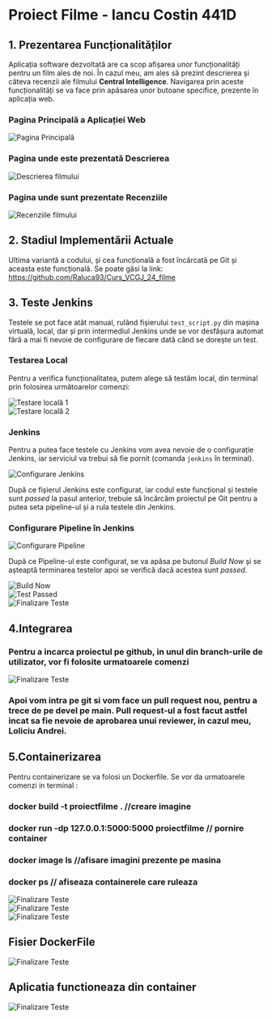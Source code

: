 <!DOCTYPE html>
<html lang="en">
<head>
    <meta charset="UTF-8">
</head>
<body>

<h1>Proiect Filme - Iancu Costin 441D</h1>

<h2>1. Prezentarea Funcționalităților</h2>

<p>Aplicația software dezvoltată are ca scop afișarea unor funcționalități pentru un film ales de noi. În cazul meu, am ales să prezint descrierea și câteva recenzii ale filmului <strong>Central Intelligence</strong>. Navigarea prin aceste funcționalități se va face prin apăsarea unor butoane specifice, prezente în aplicația web.</p>

<h3>Pagina Principală a Aplicației Web</h3>
    <img src="https://i.imgur.com/TSrkYfu.png" alt="Pagina Principală">

<h3>Pagina unde este prezentată Descrierea</h3>
<div class="screenshot">
    <img src="https://imgur.com/RCqqZk7" alt="Descrierea filmului">
</div>

<h3>Pagina unde sunt prezentate Recenziile</h3>
<div class="screenshot">
    <img src="https://imgur.com/0rJ8B4Q" alt="Recenziile filmului">
</div>

<h2>2. Stadiul Implementării Actuale</h2>

<p>Ultima variantă a codului, și cea funcțională a fost încărcată pe Git și aceasta este funcțională. Se poate găsi la link: <a href="https://github.com/Raluca93/Curs_VCGJ_24_filme">https://github.com/Raluca93/Curs_VCGJ_24_filme</a></p>

<h2>3. Teste Jenkins</h2>

<p>Testele se pot face atât manual, rulând fișierului <code>test_script.py</code> din mașina virtuală, local, dar și prin intermediul Jenkins unde se vor desfășura automat fără a mai fi nevoie de configurare de fiecare dată când se dorește un test.</p>

<h3>Testarea Local</h3>
<p>Pentru a verifica funcționalitatea, putem alege să testăm local, din terminal prin folosirea următoarelor comenzi:</p>
<div class="screenshot">
    <img src="https://imgur.com/bY3c2E0" alt="Testare locală 1">
</div>
<div class="screenshot">
    <img src="https://imgur.com/2FjXfxa" alt="Testare locală 2">
</div>

<h3>Jenkins</h3>
<p>Pentru a putea face testele cu Jenkins vom avea nevoie de o configurație Jenkins, iar serviciul va trebui să fie pornit (comanda <code>jenkins</code> în terminal).</p>

<div class="screenshot">
    <img src="https://imgur.com/NlcxcHE" alt="Configurare Jenkins">
</div>

<p>După ce fișierul Jenkins este configurat, iar codul este funcțional și testele sunt <em>passed</em> la pasul anterior, trebuie să încărcăm proiectul pe Git pentru a putea seta pipeline-ul și a rula testele din Jenkins.</p>

<h3>Configurare Pipeline în Jenkins</h3>
<div class="screenshot">
    <img src="https://imgur.com/CruVsFK" alt="Configurare Pipeline">
</div>

<p>După ce Pipeline-ul este configurat, se va apăsa pe butonul <em>Build Now</em> și se așteaptă terminarea testelor apoi se verifică dacă acestea sunt <em>passed</em>.</p>

<div class="screenshot">
    <img src="https://imgur.com/HIKhmOa" alt="Build Now">
</div>
<div class="screenshot">
    <img src="https://imgur.com/UiYl6sk" alt="Test Passed">
</div>
<div class="screenshot">
    <img src="https://imgur.com/l7kXzlH" alt="Finalizare Teste">
</div>
<h2>4.Integrarea</h2>
<h3>Pentru a incarca proiectul pe github, in unul din branch-urile de utilizator, vor fi folosite urmatoarele comenzi</h3>
<div class="screenshot">
    <img src="https://imgur.com/FfB02ch" alt="Finalizare Teste">
</div>
<h3>Apoi vom intra pe git si vom face un pull request nou, pentru a trece de pe devel pe main. Pull request-ul a fost facut astfel incat sa fie nevoie de aprobarea unui reviewer, in cazul meu, Loliciu Andrei.</h3>
<h2>5.Containerizarea</h2>
Pentru containerizare se va folosi un Dockerfile. Se vor da urmatoarele comenzi in terminal :
<h3>docker build -t proiectfilme . //creare imagine</h3>
<h3>docker run -dp 127.0.0.1:5000:5000 proiectfilme // pornire container</h3>
<h3>docker image ls //afisare imagini prezente pe masina</h3>
<h3>docker ps // afiseaza containerele care ruleaza</h3>
<div class="screenshot">
    <img src="https://imgur.com/CiMd7Ck" alt="Finalizare Teste">
</div>
<div class="screenshot">
    <img src="https://imgur.com/ZVokln8" alt="Finalizare Teste">
</div>
<div class="screenshot">
    <img src="https://imgur.com/599SSQd" alt="Finalizare Teste">
</div>
<h2>Fisier DockerFile</h2>
<div class="screenshot">
    <img src="https://imgur.com/QLnLSxY" alt="Finalizare Teste">
</div>
<h2></h2>
<h2>Aplicatia functioneaza din container</h2>
<div class="screenshot">
    <img src="https://imgur.com/L1jVhkf" alt="Finalizare Teste">
</div>
